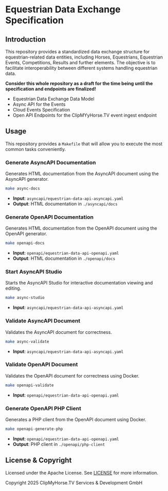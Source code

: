 # Equestrian Data Exchange Specification

## Introduction

This repository provides a standardized data exchange structure for equestrian-related data entities, including Horses, Equestrians, Equestrian Events, Competitions, Results and further elements. The objective is to facilitate interoperability between different systems handling equestrian data.

**Consider this whole repository as a draft for the time being until the specification and endpoints are finalized!**

* Equestrian Data Exchange Data Model
* Async API for the Events
* Cloud Events Specification
* Open API Endpoints for the ClipMYyHorse.TV event ingest endpoint

## Usage

This repository provides a `Makefile` that will allow you to execute the most common tasks conveniently.

### Generate AsyncAPI Documentation

Generates HTML documentation from the AsyncAPI document using the AsyncAPI generator.

```sh
make async-docs
```

- **Input**: `asyncapi/equestrian-data-api-asyncapi.yaml`
- **Output**: HTML documentation in `./asyncapi/docs`

### Generate OpenAPI Documentation

Generates HTML documentation from the OpenAPI document using the OpenAPI generator.

```sh
make openapi-docs
```

- **Input**: `openapi/equestrian-data-api-openapi.yaml`
- **Output**: HTML documentation in `./openapi/docs`

### Start AsyncAPI Studio

Starts the AsyncAPI Studio for interactive documentation viewing and editing.

```sh
make async-studio
```

- **Input**: `asyncapi/equestrian-data-api-asyncapi.yaml`

### Validate AsyncAPI Document

Validates the AsyncAPI document for correctness.

```sh
make async-validate
```

- **Input**: `asyncapi/equestrian-data-api-asyncapi.yaml`

### Validate OpenAPI Document

Validates the OpenAPI document for correctness using Docker.

```sh
make openapi-validate
```

- **Input**: `openapi/equestrian-data-api-openapi.yaml`

### Generate OpenAPI PHP Client

Generates a PHP client from the OpenAPI document using Docker.

```sh
make openapi-generate-php
```

- **Input**: `openapi/equestrian-data-api-openapi.yaml`
- **Output**: PHP client in `./openapi/php-client`

## License & Copyright

Licensed under the Apache License. See [LICENSE](LICENSE) for more information.

Copyright 2025 ClipMyHorse.TV Services & Development GmbH
